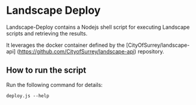 # Landscape Deploy

Landscape-Deploy contains a Nodejs shell script for executing Landscape
scripts and retrieving the results.

It leverages the docker container defined by the [CityOfSurrey/landscape-api]
(https://github.com/CityofSurrey/landscape-api) repository.

## How to run the script

Run the following command for details:

```
deploy.js --help
```